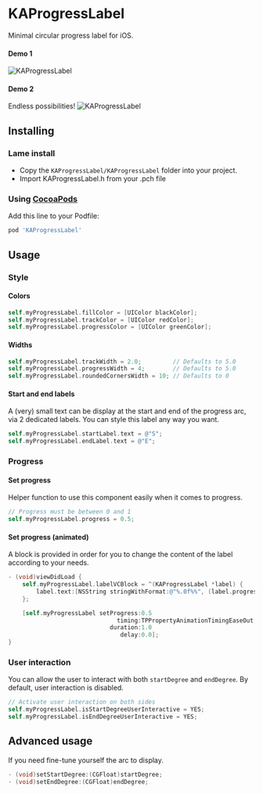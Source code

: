 # KAProgressLabel

Minimal circular progress label for iOS.

#### Demo 1
![KAProgressLabel](http://zippy.gfycat.com/ThriftyAdolescentAruanas.gif)

#### Demo 2
Endless possibilities!
![KAProgressLabel](http://i.imgur.com/XtfKAjs.png)


## Installing

### Lame install

* Copy the `KAProgressLabel/KAProgressLabel` folder into your project.
* Import KAProgressLabel.h from your .pch file

### Using [CocoaPods](http://cocoapods.org)

Add this line to your Podfile:
```ruby
pod 'KAProgressLabel'
```


## Usage

### Style

#### Colors

```objective-c
self.myProgressLabel.fillColor = [UIColor blackColor];
self.myProgressLabel.trackColor = [UIColor redColor];
self.myProgressLabel.progressColor = [UIColor greenColor];
```

#### Widths

```objective-c
self.myProgressLabel.trackWidth = 2.0;         // Defaults to 5.0
self.myProgressLabel.progressWidth = 4;        // Defaults to 5.0
self.myProgressLabel.roundedCornersWidth = 10; // Defaults to 0
```

#### Start and end labels
A (very) small text can be display at the start and end of the progress arc, via 2 dedicated labels.
You can style this label any way you want.

```objective-c
self.myProgressLabel.startLabel.text = @"S";
self.myProgressLabel.endLabel.text = @"E";
```

### Progress

#### Set progress
Helper function to use this component easily when it comes to progress.

```objective-c
// Progress must be between 0 and 1
self.myProgressLabel.progress = 0.5;
```

#### Set progress (animated)
A block is provided in order for you to change the content of the label according to your needs.

```objective-c
- (void)viewDidLoad {
    self.myProgressLabel.labelVCBlock = ^(KAProgressLabel *label) {
        label.text:[NSString stringWithFormat:@"%.0f%%", (label.progress * 100)];
    };

    [self.myProgressLabel setProgress:0.5
                               timing:TPPropertyAnimationTimingEaseOut
                             duration:1.0
                                delay:0.0];
}
```

### User interaction
You can allow the user to interact with both `startDegree` and `endDegree`. By default, user interaction is disabled.

```objective-c
// Activate user interaction on both sides
self.myProgressLabel.isStartDegreeUserInteractive = YES;
self.myProgressLabel.isEndDegreeUserInteractive = YES;
```


## Advanced usage
If you need fine-tune yourself the arc to display.

```objective-c
- (void)setStartDegree:(CGFloat)startDegree;
- (void)setEndDegree:(CGFloat)endDegree;
```
